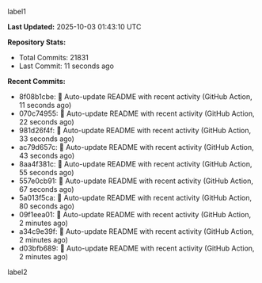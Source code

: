 
label1 
<!-- ACTIVITY_START -->
**Last Updated:** 2025-10-03 01:43:10 UTC

**Repository Stats:**
- Total Commits: 21831
- Last Commit: 11 seconds ago

**Recent Commits:**
- 8f08b1cbe: 🤖 Auto-update README with recent activity (GitHub Action, 11 seconds ago)
- 070c74955: 🤖 Auto-update README with recent activity (GitHub Action, 22 seconds ago)
- 981d26f4f: 🤖 Auto-update README with recent activity (GitHub Action, 33 seconds ago)
- ac79d657c: 🤖 Auto-update README with recent activity (GitHub Action, 43 seconds ago)
- 8aa4f381c: 🤖 Auto-update README with recent activity (GitHub Action, 55 seconds ago)
- 557e0cb91: 🤖 Auto-update README with recent activity (GitHub Action, 67 seconds ago)
- 5a013f5ca: 🤖 Auto-update README with recent activity (GitHub Action, 80 seconds ago)
- 09f1eea01: 🤖 Auto-update README with recent activity (GitHub Action, 2 minutes ago)
- a34c9e39f: 🤖 Auto-update README with recent activity (GitHub Action, 2 minutes ago)
- d03bfb689: 🤖 Auto-update README with recent activity (GitHub Action, 2 minutes ago)
<!-- ACTIVITY_END -->

label2
